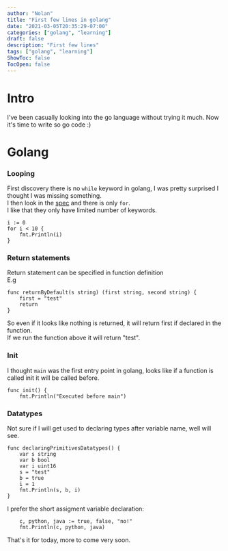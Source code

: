 ```yaml
---
author: "Nolan"
title: "First few lines in golang"
date: "2021-03-05T20:35:29-07:00"
categories: ["golang", "learning"]
draft: false
description: "First few lines"
tags: ["golang", "learning"]
ShowToc: false
TocOpen: false
---
```


# Intro

I've been casually looking into the go language without trying it much.
Now it's time to write so go code :)

# Golang

### Looping

First discovery there is no `while` keyword in golang, I was pretty surprised I thought I was missing something.  
I then look in the [spec](https://golang.org/ref/spec) and there is only `for`.  
I like that they only have limited number of keywords.  

```golang
i := 0
for i < 10 {
    fmt.Println(i)
}
```

### Return statements

Return statement can be specified in function definition  
E.g

```golang
func returnByDefault(s string) (first string, second string) {
	first = "test"
	return
}
```

So even if it looks like nothing is returned, it will return first if declared in the function.  
If we run the function above it will return "test".  


### Init

I thought `main` was the first entry point in golang, looks like if a function is called init it will be called before.  

```golang
func init() {
	fmt.Println("Executed before main")

```

### Datatypes

Not sure if I will get used to declaring types after variable name, well will see.  

```golang
func declaringPrimitivesDatatypes() {
	var s string
	var b bool
	var i uint16
	s = "test"
	b = true
	i = 1
	fmt.Println(s, b, i)
}
```

I prefer the short assigment variable declaration:

```golang
	c, python, java := true, false, "no!"
	fmt.Println(c, python, java)
```

That's it for today, more to come very soon.
